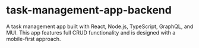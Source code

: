 # task-management-app-backend
A task management app built with React, Node.js, TypeScript, GraphQL, and MUI. This app features full CRUD functionality and is designed with a mobile-first approach.
